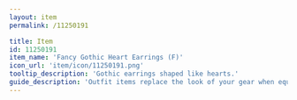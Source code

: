 ```yaml
---
layout: item
permalink: /11250191

title: Item
id: 11250191
item_name: 'Fancy Gothic Heart Earrings (F)'
icon_url: 'item/icon/11250191.png'
tooltip_description: 'Gothic earrings shaped like hearts.'
guide_description: 'Outfit items replace the look of your gear when equipped.'
---
```

